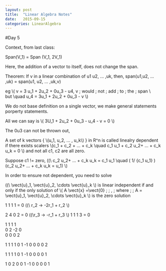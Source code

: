 ```yaml
---
layout: post
title:  "Linear Algebra Notes"
date:   2015-09-15
categories: LinearAlgebra
---
```

#Day 5

Context, from last class:

Span(V_1) = Span (V_1, 2V_1)

Here, the addition of a vector to itself, does not change the span.

Theorem: If v in a linear combination of u1 u2, ... ,uk, then, span(u1,u2, ... ,uk) = span(u1, u2, ... ,uk,v)

eg
\\( v = 3 u_1 + 2u_2 + 0u_3 - u4, v \; would \; not \; add \; to \; the \; span \\\
but \quad u_4 = 3u_1 + 2u_2 + 0u_3 - v \\)

We do not base definition on a single vector, we make general statements porperty statements. 

All we can say is \\( 3U_1 + 2u_2 + 0u_3 - u_4 - v = 0 \\)

The 0u3 can not be thrown out, 

A set of k vectors { \\(u_1, u_2, ... , u_k\\) } in R^n is called linealry dependent if there exists
scalers \\(c_1 + c_2 + ... + c_k \quad c_1 u_1 + c_2  u_2+ ... + c_k u_k = 0 \\) and not all c1, c2 are all zero.

Suppose c1 != zero, ((\  c_2  u_2+ ... + c_k u_k = c_1 u_1 \quad ( 1/ {c_1 u_1} )(c_2  u_2+ ... + c_k u_k = u_1) \\)

In order to ensure not dependent, you need to solve

((\ \vect{u}_1, \vect{u}_2, \cdots \vect{u}_k \\) is linear independent if and only if the only solution of \\( A \vect{x} =\vect{0} \; \; , \; where \; \;  A = \vect{u}_1, \vect{u}_2, \cdots \vect{u}_k \\) is the zero solution

1 1 1 1 = 0 ((\ r_2 -> -2r_1 + r_2 \\)

2 4 0 2 = 0 ((\r_3 -> -r_1 + r_3 \\)
1 1 1 3 = 0

 1  1  1  1  
 0  2 -2  0  
 0  0  0  2  

1 1  1 1 
0 1 -1 0
0 0  0 2

1 1 1 1
0 1 -1 0
0 0 0 1

1 0  2 0
0 1 -1 0
0 0  0 1
